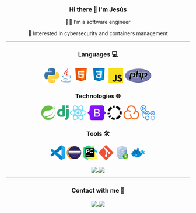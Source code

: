 <div align="center">

### Hi there 👋 I'm Jesús

👨‍💻 I’m a software engineer

🔭 Interested in cybersecurity and containers management

---

### Languages 💻

<a margin="10" href="https://www.python.org" target="_blank"><img margin="10px" height="40" src="https://github.com/Jesusjbs/Jesusjbs/blob/main/svgs/Python.svg" alt="Python"></a>
<a margin="10" href="https://www.java.com" target="_blank"><img margin="10px" height="40" src="https://github.com/Jesusjbs/Jesusjbs/blob/main/svgs/Java.svg" alt="Java"></a>
<a margin="10" href="https://developer.mozilla.org/en-US/docs/Web/HTML" target="_blank"><img margin="10px" height="45" src="https://github.com/Jesusjbs/Jesusjbs/blob/main/svgs/HTML5.svg" alt="HTML 5"></a>
<a margin="10" href="https://developer.mozilla.org/en-US/docs/Web/CSS" target="_blank"><img margin="10px" height="45" src="https://github.com/Jesusjbs/Jesusjbs/blob/main/svgs/CSS3.svg" alt="CSS 3"></a>
<a margin="10" href="https://developer.mozilla.org/en-US/docs/Web/JavaScript" target="_blank"><img margin="10px" height="40" src="https://github.com/Jesusjbs/Jesusjbs/blob/main/svgs/JavaScript.svg" alt="JavaScript"></a>
<a margin="10" href="https://www.php.net" target="_blank"><img margin="10px" height="40" src="https://github.com/Jesusjbs/Jesusjbs/blob/main/svgs/PHP.svg" alt="PHP"></a>

### Technologies 🌐

<a margin="10" href="https://spring.io" target="_blank"><img margin="10px" height="40" src="https://github.com/Jesusjbs/Jesusjbs/blob/main/svgs/Spring.svg" alt="Spring"></a>
<a margin="10" href="https://www.djangoproject.com" target="_blank"><img margin="10px" height="40" src="https://github.com/Jesusjbs/Jesusjbs/blob/main/svgs/Django.svg" alt="Django"></a>
<a margin="10" href="https://reactjs.org" target="_blank"><img margin="10px" height="40" src="https://github.com/Jesusjbs/Jesusjbs/blob/main/svgs/React.svg" alt="React"></a>
<a margin="10" href="https://getbootstrap.com" target="_blank"><img margin="10px" height="40" src="https://github.com/Jesusjbs/Jesusjbs/blob/main/svgs/Bootstrap.svg" alt="Bootstrap"></a>
<a margin="10" href="https://www.codacy.com" target="_blank"><img margin="10px" height="40" src="https://github.com/Jesusjbs/Jesusjbs/blob/main/svgs/Codacy.svg" alt="Codacy"></a>
<a margin="10" href="https://sonarcloud.io" target="_blank"><img margin="10px" height="40" src="https://github.com/Jesusjbs/Jesusjbs/blob/main/svgs/SonarCloud.svg" alt="SonarCloud"></a>
<a margin="10" href="https://github.com/features/actions" target="_blank"><img margin="10px" height="40" src="https://github.com/Jesusjbs/Jesusjbs/blob/main/svgs/GitHubActions.svg" alt="GitHub Actions"></a>

### Tools 🛠

<a margin="10" href="https://code.visualstudio.com" target="_blank"><img margin="10px" height="40" src="https://github.com/Jesusjbs/Jesusjbs/blob/main/svgs/VisualStudioCode.svg" alt="VS Code"></a>
<a margin="10" href="https://www.eclipse.org" target="_blank"><img margin="10px" height="40" src="https://github.com/Jesusjbs/Jesusjbs/blob/main/svgs/Eclipse.svg" alt="Eclipse"></a>
<a margin="10" href="https://www.jetbrains.com/pycharm" target="_blank"><img margin="10px" height="40" src="https://github.com/Jesusjbs/Jesusjbs/blob/main/svgs/PyCharm.svg" alt="PyCharm"></a>
<a margin="10" href="https://git-scm.com" target="_blank"><img margin="10px" height="40" src="https://github.com/Jesusjbs/Jesusjbs/blob/main/svgs/Git.svg" alt="Git"></a>
<a margin="10" href="https://www.oracle.com/database/sqldeveloper" target="_blank"><img margin="10px" height="40" src="https://github.com/Jesusjbs/Jesusjbs/blob/main/svgs/SQLDeveloper.svg" alt="SQL Developer"></a>
<a margin="10" href="https://www.docker.com" target="_blank"><img margin="10px" height="40" src="https://github.com/Jesusjbs/Jesusjbs/blob/main/svgs/Docker.svg" alt="Docker"></a>

<a href="https://github-readme-stats.vercel.app/api?username=Jesusjbs&show_icons=true&count_private=true&theme=react">
  <img align="center" src="https://github-readme-stats.vercel.app/api?username=Jesusjbs&show_icons=true&count_private=true&theme=react" />
</a>
<a href="https://github-readme-stats.vercel.app/api/top-langs/?username=Jesusjbs&layout=compact&theme=react">
  <img align="center" src="https://github-readme-stats.vercel.app/api/top-langs/?username=Jesusjbs&layout=compact&theme=react" />
</a>

---

### Contact with me 📩

<a href="https://www.linkedin.com/in/jesusjbs" target="_blank">
  <img align="center" src="https://img.shields.io/badge/-LinkedIn-0A66C2?logo=linkedin" />
</a>
<a href="mailto:jesusbarbajbs@gmail.com" target="_blank">
  <img align="center" src="https://img.shields.io/badge/-Email-D14836?logo=gmail&logoColor=white" />
</a>
</div>
